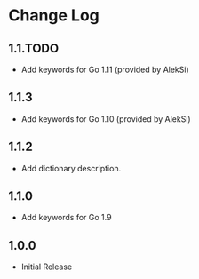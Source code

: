 # Change Log

## 1.1.TODO
- Add keywords for Go 1.11 (provided by AlekSi)

## 1.1.3
- Add keywords for Go 1.10 (provided by AlekSi)

## 1.1.2
- Add dictionary description.

## 1.1.0
- Add keywords for Go 1.9

## 1.0.0
- Initial Release

